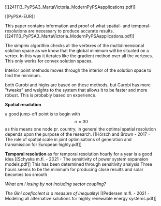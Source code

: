 ![[241113_PyPSA3_MartaVictoria_ModernPyPSAapplications.pdf]]

[[PyPSA-EUR]]

This paper contains information and proof of what spatial- and temporal-resolutions are necessary to produce accurate results. [[241113_PyPSA3_MartaVictoria_ModernPyPSAapplications.pdf]]

The simplex algorithm checks all the vertexes of the multidimensional solution space as we know that the global minimum will be situated on a vertex. In this way it iterates like the gradient method over all the vertexes. This only works for convex solution spaces.

Interior point methods moves through the interior of the solution space to find the minimum.

both Gurobi and highs are based on these methods, but Gurobi has more "tweaks" and weights to the system that allows it to be faster and more robust. This is probably based on experience.

**Spatial resolution**

a good jump-off point is to begin with
$$
n=30
$$
as this means one node pr. country. in general the optimal spatial resolution depends upon the purpose of the research. [[Hörsch and Brown - 2017 - The role of spatial scale in joint optimisations of generation and transmission for European highly.pdf]]

**Temporal resolution**
as for temporal resolution hourly for a year is a good idea [[Schyska m.fl. - 2021 - The sensitivity of power system expansion models.pdf]]
This has been determined through sensitivity analysis
Three hours seems to be the minimum for producing close results  and solar becomes too smooth

*What am i losing by not including sector coupling?*

*The Gini coeficcient is a measure of inequality!*
[[Pedersen m.fl. - 2021 - Modeling all alternative solutions for highly renewable energy systems.pdf]]



